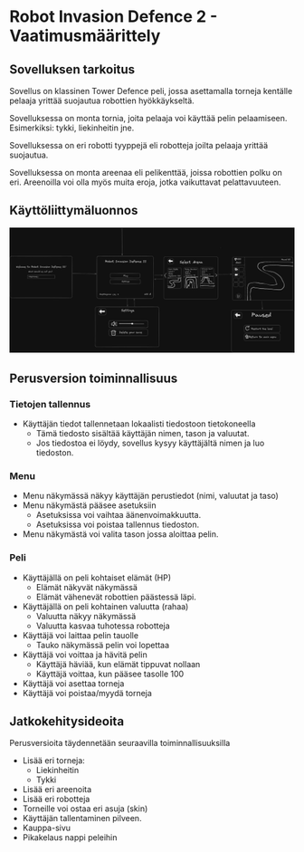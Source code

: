 # Robot Invasion Defence 2 - Vaatimusmäärittely

## Sovelluksen tarkoitus

Sovellus on klassinen Tower Defence peli, jossa asettamalla torneja kentälle pelaaja yrittää suojautua robottien hyökkäykseltä.


Sovelluksessa on monta tornia, joita pelaaja voi käyttää pelin pelaamiseen. Esimerkiksi: tykki, liekinheitin jne.

Sovelluksessa on eri robotti tyyppejä eli robotteja joilta pelaaja yrittää suojautua.

Sovelluksessa on monta areenaa eli pelikenttää, joissa robottien polku on eri. Areenoilla voi olla myös muita eroja, jotka vaikuttavat pelattavuuteen.

## Käyttöliittymäluonnos

![Käyttöliittymäluonnos](/robot-tower-defence-2/dokumentaatio/kayttoliittymaluonnos.png)

## Perusversion toiminnallisuus

### Tietojen tallennus

- Käyttäjän tiedot tallennetaan lokaalisti tiedostoon tietokoneella
    - Tämä tiedosto sisältää käyttäjän nimen, tason ja valuutat.
    - Jos tiedostoa ei löydy, sovellus kysyy käyttäjältä nimen ja luo tiedoston.

### Menu

- Menu näkymässä näkyy käyttäjän perustiedot (nimi, valuutat ja taso)
- Menu näkymästä pääsee asetuksiin
    - Asetuksissa voi vaihtaa äänenvoimakkuutta.
    - Asetuksissa voi poistaa tallennus tiedoston.
- Menu näkymästä voi valita tason jossa aloittaa pelin.

### Peli

- Käyttäjällä on peli kohtaiset elämät (HP)
    - Elämät näkyvät näkymässä
    - Elämät vähenevät robottien päästessä läpi.
- Käyttäjällä on peli kohtainen valuutta (rahaa)
    - Valuutta näkyy näkymässä
    - Valuutta kasvaa tuhotessa robotteja
- Käyttäjä voi laittaa pelin tauolle
    - Tauko näkymässä pelin voi lopettaa
- Käyttäjä voi voittaa ja hävitä pelin
    - Käyttäjä häviää, kun elämät tippuvat nollaan
    - Käyttäjä voittaa, kun pääsee tasolle 100
- Käyttäjä voi asettaa torneja
- Käyttäjä voi poistaa/myydä torneja

## Jatkokehitysideoita

Perusversioita täydennetään seuraavilla toiminnallisuuksilla

- Lisää eri torneja:
    - Liekinheitin
    - Tykki 
- Lisää eri areenoita
- Lisää eri robotteja
- Torneille voi ostaa eri asuja (skin)
- Käyttäjän tallentaminen pilveen.
- Kauppa-sivu
- Pikakelaus nappi peleihin


